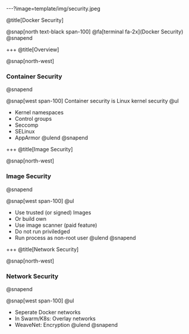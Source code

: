 ---?image=template/img/security.jpeg

@title[Docker Security]

@snap[north text-black span-100]
@fa[terminal fa-2x](Docker Security)
@snapend

+++
@title[Overview]

@snap[north-west]
### Container Security
@snapend

@snap[west span-100]
Container security is Linux kernel security
@ul[](false)
- Kernel namespaces
- Control groups
- Seccomp
- SELinux
- AppArmor
@ulend
@snapend

+++
@title[Image Security]

@snap[north-west]
### Image Security
@snapend

@snap[west span-100]
@ul[](false)
- Use trusted (or signed) Images
- Or build own
- Use image scanner (paid feature)
- Do not run priviledged
- Run process as non-root user
@ulend
@snapend

+++
@title[Network Security]

@snap[north-west]
### Network Security
@snapend

@snap[west span-100]
@ul[](false)
- Seperate Docker networks
- In Swarm/K8s: Overlay networks
- WeaveNet: Encryption
@ulend
@snapend
